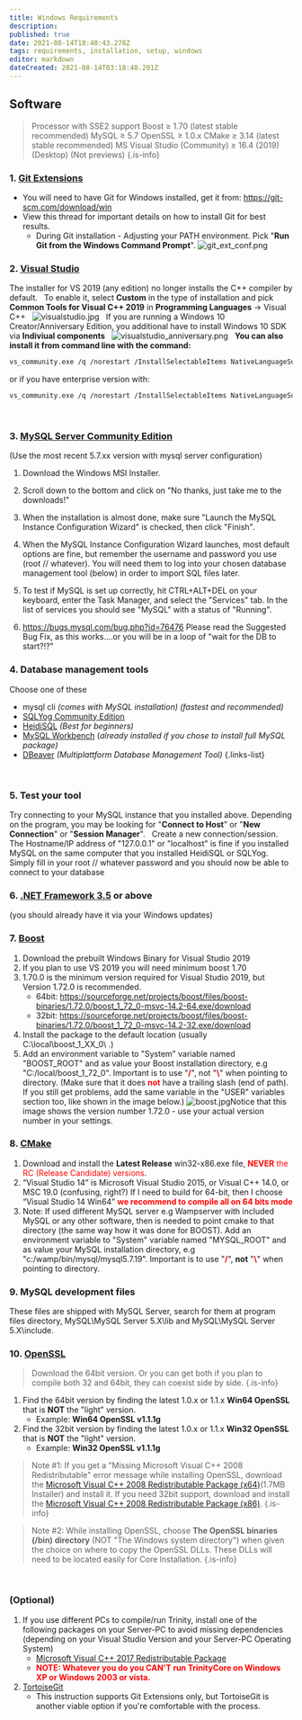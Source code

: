 ```yaml
---
title: Windows Requirements
description: 
published: true
date: 2021-08-14T18:40:43.278Z
tags: requirements, installation, setup, windows
editor: markdown
dateCreated: 2021-08-14T03:18:48.201Z
---
```


## Software
> Processor with SSE2 support
> Boost ≥ 1.70 (latest stable recommended)
> MySQL ≥ 5.7
> OpenSSL ≥ 1.0.x
> CMake ≥ 3.14 (latest stable recommended)
> MS Visual Studio (Community) ≥ 16.4 (2019) (Desktop) (Not previews)
{.is-info}

### 1. [Git Extensions](http://sourceforge.net/projects/gitextensions/)
- You will need to have Git for Windows installed, get it from: https://git-scm.com/download/win
- View this thread for important details on how to install Git for best results.
&nbsp;
	- During Git installation - Adjusting your PATH environment. Pick "**Run Git from the Windows Command Prompt**".
		![git_ext_conf.png](/git_ext_conf.png)
&nbsp;

### 2. [Visual Studio](https://visualstudio.microsoft.com/thank-you-downloading-visual-studio/?sku=community&rel=16&utm_medium=microsoft&utm_source=docs.microsoft.com&utm_campaign=download+from+relnotes&utm_content=vs2019ga+button)
The installer for VS 2019 (any edition) no longer installs the C++ compiler by default.
&nbsp;
To enable it, select **Custom** in the type of installation and pick **Common Tools for Visual C++ 2019** in **Programming Languages** -> Visual C++
&nbsp;
![visualstudio.jpg](/visualstudio.jpg)
&nbsp;
If you are running a Windows 10 Creator/Anniversary Edition, you additional have to install Windows 10 SDK via **Indiviual components**
&nbsp;
![visualstudio_anniversary.png](/visualstudio_anniversary.png)
&nbsp;
**You can also install it from command line with the command:**
<div class="next-codeblock-no-line-numbers"></div>

```bash
vs_community.exe /q /norestart /InstallSelectableItems NativeLanguageSupport_Group
```
or if you have enterprise version with:
<div class="next-codeblock-no-line-numbers"></div>

```bash
vs_community.exe /q /norestart /InstallSelectableItems NativeLanguageSupport_Group
```
&nbsp;

### 3. [MySQL Server Community Edition](https://dev.mysql.com/downloads/mysql/5.7.html)

(Use the most recent 5.7.xx version with mysql server configuration)
1. Download the Windows MSI Installer. 
2. Scroll down to the bottom and click on "No thanks, just take me to the downloads!"
3. When the installation is almost done, make sure "Launch the MySQL Instance Configuration Wizard" is checked, then click "Finish".
4. When the MySQL Instance Configuration Wizard launches, most default options are fine, but remember the username and password you use (root // whatever). You will need them to log into your chosen database management tool (below) in order to import SQL files later.
5. To test if MySQL is set up correctly, hit CTRL+ALT+DEL on your keyboard, enter the Task Manager, and select the "Services" tab. In the list of services you should see "MySQL" with a status of "Running".

6. https://bugs.mysql.com/bug.php?id=76476
  Please read the Suggested Bug Fix, as this works....or you will be in a loop of "wait for the DB to start?!?"
&nbsp;

### 4. Database management tools
Choose one of these

- mysql cli *(comes with MySQL installation)* 
*(fastest and recommended)*
- [SQLYog Community Edition](https://github.com/webyog/sqlyog-community/wiki/Downloads)
- [HeidiSQL](http://www.heidisql.com/download.php) *(Best for beginners)*
- [MySQL Workbench](http://dev.mysql.com/downloads/workbench/) (*already installed if you chose to install full MySQL package)*
- [DBeaver](https://dbeaver.io/) *(Multiplattform Database Management Tool)*
{.links-list}

&nbsp;

### 5. Test your tool
Try connecting to your MySQL instance that you installed above. Depending on the program, you may be looking for "**Connect to Host**" or "**New Connection**" or "**Session Manager**".
&nbsp;
	Create a new connection/session. The Hostname/IP address of "127.0.0.1" or "localhost" is fine if you installed MySQL on the same computer that you installed HeidiSQL or SQLYog. Simply fill in your root // whatever password and you should now be able to connect to your database
&nbsp;

### 6. [.NET Framework 3.5](http://www.microsoft.com/downloads/details.aspx?FamilyId=333325FD-AE52-4E35-B531-508D977D32A6&amp;displaylang=en) or above
(you should already have it via your Windows updates)
&nbsp;

### 7. [Boost](http://www.boost.org/)
1. Download the prebuilt Windows Binary for Visual Studio 2019
2. If you plan to use VS 2019 you will need minimum boost 1.70 
3. 1.70.0 is the minimum version required for Visual Studio 2019, but Version 1.72.0 is recommended.
	- 64bit: https://sourceforge.net/projects/boost/files/boost-binaries/1.72.0/boost_1_72_0-msvc-14.2-64.exe/download
	- 32bit: https://sourceforge.net/projects/boost/files/boost-binaries/1.72.0/boost_1_72_0-msvc-14.2-32.exe/download
4. Install the package to the default location (usually C:\local\boost_1_XX_0\ .)
5. Add an environment variable to "System" variable named "BOOST_ROOT" and as value your Boost installation directory, e.g "C:/local/boost_1_72_0". Important is to use "**<span style="color:red">/</span>**", not "**<span style="color:red">\\</span>**"  when pointing to directory.
(Make sure that it does **<span style="color:red">not</span>** have a trailing slash (end of path). If you still get problems, add the same variable in the "USER" variables section too, like shown in the image below.)
![boost.jpg](/boost.jpg)Notice that this image shows the version number 1.72.0 - use your actual version number in your settings.
&nbsp;

### 8. [CMake](https://cmake.org/download/)

1. Download and install the **Latest Release** win32-x86.exe file, **<span style="color:red">NEVER</span>** <span style="color:red">the RC (Release Candidate) versions</span>.
2. “Visual Studio 14” is Microsoft Visual Studio 2015, or Visual C++ 14.0, or MSC 19.0 (confusing, right?) If I need to build for 64-bit, then I choose “Visual Studio 14 Win64” **<span style="color:red">we recommend to compile all on 64 bits mode</span>**
3. Note: If used different MySQL server e.g Wampserver with included MySQL or any other software, then is needed to point cmake to that directory (the same way how it was done for BOOST). Add an environment variable to "System" variable named "MYSQL_ROOT" and as value your MySQL installation directory, e.g "c:/wamp/bin/mysql/mysql5.7.19". Important is to use "**<span style="color:red">/</span>**", **not** "**<span style="color:red">\\</span>**"  when pointing to directory.
&nbsp;

### 9. MySQL development files
These files are shipped with MySQL Server, search for them at program files directory, MySQL\MySQL Server 5.X\lib and MySQL\MySQL Server 5.X\include.
&nbsp;

### 10. [OpenSSL](http://www.slproweb.com/products/Win32OpenSSL.html)
> Download the 64bit version. Or you can get both if you plan to compile both 32 and 64bit, they can coexist side by side.
{.is-info}

1. Find the 64bit version by finding the latest 1.0.x or 1.1.x **Win64 OpenSSL** that is **NOT** the "light" version.
	- Example: **Win64 OpenSSL v1.1.1g**
&nbsp;
2. Find the 32bit version by finding the latest 1.0.x or 1.1.x **Win32 OpenSSL** that is **NOT** the "light" version.
	- Example: **Win32 OpenSSL v1.1.1g**
&nbsp;

> Note #1: If you get a "Missing Microsoft Visual C++ 2008 Redistributable" error message while installing OpenSSL,
> download the [Microsoft Visual C++ 2008 Redistributable Package (x64)](http://www.microsoft.com/en-us/download/details.aspx?id=29)(1.7MB Installer) and install it.
> If you need 32bit support, download and install the [Microsoft Visual C++ 2008 Redistributable Package (x86)](http://www.microsoft.com/en-us/download/details.aspx?id=15336).
{.is-info}

> Note #2: While installing OpenSSL, choose **The OpenSSL binaries (/bin) directory** (NOT "The Windows system directory")
> when given the choice on where to copy the OpenSSL DLLs. These DLLs will need to be located easily for Core Installation.
{.is-info}

&nbsp;
### (Optional)

1. If you use different PCs to compile/run Trinity, install one of the following packages on your Server-PC to avoid missing dependencies (depending on your Visual Studio Version and your Server-PC Operating System)
	- [Microsoft Visual C++ 2017 Redistributable Package](https://go.microsoft.com/fwlink/?LinkId=746572)
	- **<span style="color:red">NOTE: Whatever you do you CAN'T run TrinityCore on Windows XP or Windows 2003 or vista.</span>**
2. [TortoiseGit](http://code.google.com/p/tortoisegit/)
	- This instruction supports Git Extensions only, but TortoiseGit is another viable option if you're comfortable with the process.
